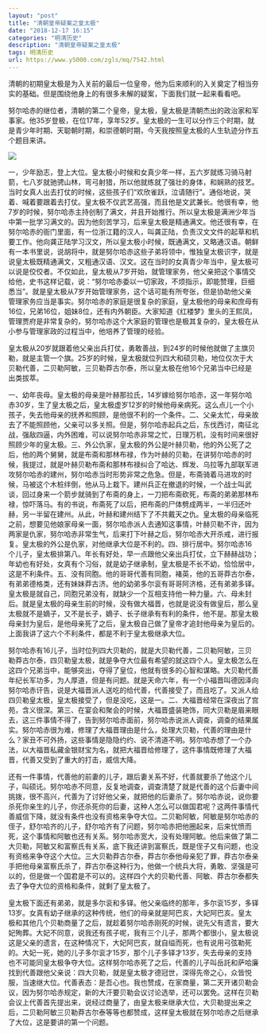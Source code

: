 ```yaml
---
layout: "post"
title: "清朝皇帝疑案之皇太极"
date: "2018-12-17 16:15"
categories: "明清历史"
description: "清朝皇帝疑案之皇太极"
tags: 明清历史
url: https://www.y5000.com/zgls/mq/7542.html
---
```






清朝的初期皇太极是为入关前的最后一位皇帝，他为后来顺利的入关奠定了相当夯实的基础。但是围绕他身上的有很多未解的疑案，下面我们就一起来看看吧。

努尔哈赤的继位者，清朝的第二个皇帝，皇太极，皇太极是清朝杰出的政治家和军事家。他35岁登极，在位17年，享年52岁。皇太极的一生可以分作三个时期，就是青少年时期、天聪朝时期，和崇德朝时期，今天我按照皇太极的人生轨迹分作五个题目来讲。

![](https://img.y5000.com/uploads/allimg/161216/164254B18-0.jpg)

一，少年励志，登上大位。皇太极小时候和女真少年一样，五六岁就练习骑马射箭，七八岁就驰骋山林，弯弓射猎，所以他就练就了强壮的身体，和娴熟的技艺。当时女真人出去打仗的时候，这些孩子们“欢欣雀跃，泣请随行”。通俗地说，哭着、喊着要跟着去打仗。皇太极不仅武艺高强，而且他是文武兼长。他很有幸，他7岁的时候，努尔哈赤主持创制了满文，并且开始推行。所以皇太极是满洲少年当中第一批学习满文的。因为他刻苦学习，后来皇太极是精通满文。他还很有幸，在努尔哈赤的衙门里面，有一位浙江籍的汉人，叫龚正陆，负责汉文文件的起草和机要工作。他向龚正陆学习汉文，所以皇太极小时候，既通满文，又略通汉语。朝鲜有一本书里说，说胡将中，就是努尔哈赤这些子弟将领中，惟独皇太极识字，就是说皇太极既精通满文，又粗通汉语、汉文。这在当时的女真青少年当中，皇太极可以说是佼佼者。不仅如此，皇太极从7岁开始，就管理家务，他父亲把这个事情交给他，史书这样记载，说：“努尔哈赤委以一切家政，不烦指示，即能赞理，巨细悉当”。就是皇太极从7岁开始管理家务，这个话可能有所夸张，但是协助他父亲管理家务应当是事实。努尔哈赤的家庭是很复杂的家庭，皇太极他的母亲和庶母有16位，兄弟16位，姐妹8位，还有内外朝臣。大家知道《红楼梦》里头的王熙凤，管理贾府是非常复杂的，努尔哈赤这个大家庭的管理也是极其复杂的，皇太极在从小参与管理家政的过程当中，他培养了管理的经验。

皇太极从20岁就跟着他父亲出兵打仗，勇敢善战，到24岁的时候他就做了主旗贝勒，就是主管一个旗。25岁的时候，皇太极就位列四大和硕贝勒，地位仅次于大贝勒代善，二贝勒阿敏，三贝勒莽古尔泰，所以皇太极在他16个兄弟当中已经是出类拔萃。

一、幼年丧母。皇太极的母亲是叶赫那拉氏，14岁嫁给努尔哈赤，这一年努尔哈赤30岁，生了皇太极之后，皇太极虚岁12岁的时候他母亲病死。这么点儿一个小孩子，失去他母亲的抚养和照顾，是他很不利的一个条件。二、父亲太忙，母亲故去了不能照顾他，父亲可以多关照。但是，努尔哈赤起兵之后，东伐西讨，南征北战，强敌四逼，内外困难，可以说努尔哈赤非常之忙，日理万机，没有时间来很好照顾少年的皇太极。三、外公仇家，皇太极的外公是叶赫贝勒，他的外公死了之后，他的两个舅舅，就是布斋和那林布禄，作为叶赫的贝勒，在讲努尔哈赤的时候，我提过，就是叶赫贝勒布斋和那林布禄纠合了哈达、辉发、乌拉等九部联军进攻努尔哈赤的建州，努尔哈赤当时形势非常之危急。但是，布斋骑着马进攻的时候，马被这个木桩绊倒，他从马上栽下。建州兵正在撤退的时候，一个战士叫武谈，回过身来一个箭步就骑到了布斋的身上，一刀把布斋砍死，布斋的弟弟那林布禄，惊吓落马。有的书说，布斋死了以后，把布斋的尸体劈成两半，一半归还叶赫，另一半留在建州。从此，叶赫和建州结下了不共戴天之仇。皇太极的母亲临死之前，想要见他娘家母亲一面，努尔哈赤派人去通知这事情，叶赫贝勒不许，因为两家是仇家，努尔哈赤非常生气，后来打下叶赫之后，努尔哈赤大开杀戒，进行报复。皇太极的外公是仇家，对他继承大位是不利的。四、排行居中。努尔哈赤16个儿子，皇太极排第八。年长有好处，早一点跟他父亲出兵打仗，立下赫赫战功；年幼也有好处，女真有个习俗，就是幼子继承制，皇太极是不长不幼，恰恰居中，这是不利条件。五、没有同胞。他的哥哥代善有同胞，褚英，他的五哥莽古尔泰，有弟弟德格类，还有妹妹莽古济。他的幼弟多尔衮有哥哥阿济格，还有弟弟多铎。皇太极是就自己，同胞兄弟没有，就缺少一个互相支持他一种力量。六、母未封后。就是皇太极的母亲生前的时候，没有做大福晋，也就是说没有做皇后，那么皇太极就不是嫡子，又不是长子，嫡子、长子继承有有利的条件，他不是。那皇太极母亲封为皇后，是他母亲死了之后，皇太极自己做了皇帝才追封他母亲为皇后的。上面我讲了这六个不利条件，都是不利于皇太极继承大位。

努尔哈赤有16儿子，当时位列四大贝勒的，就是大贝勒代善，二贝勒阿敏，三贝勒莽古尔泰，四贝勒皇太极，就是争夺大位最有希望的就这四个人。皇太极怎么在这四个兄弟当中，能够突出，夺得了皇位，他就有很多的心智和谋略。大贝勒代善年纪长军功多，为人厚道，但是有问题。就是天命六年，有一个小福晋叫德因泽向努尔哈赤讦告，说是大福晋派人送吃的给代善，代善接受了，而且吃了。又派人给四贝勒皇太极，皇太极接受了，但是没吃，这是一。二、大福晋经常在深夜出了宫苑，含义很深。第三、在宴会和聚会的时候，大福晋盛装艳饰，同大贝勒是眉来眼去，这三件事情不得了，告到努尔哈赤面前，努尔哈赤说派人调查，调查的结果属实。努尔哈赤很为难，修理了大福晋理由是什么，处理大贝勒，代善的理由是什么？家丑不可外扬，这些事情是隐隐约约、说不清道不明。努尔哈赤想了一个办法，以大福晋私藏金银财宝为名，就把大福晋给修理了，这件事情既修理了大福晋，代善又受到了重大的打击，威信大降。

还有一件事情，代善他的前妻的儿子，跟后妻关系不好，代善就要杀了他这个儿子，叫硕讬。努尔哈赤不同意，反复地调查，调查清楚了就是代善的这个后妻中间挑拨，很不高兴，代善为了讨好他父亲，就把他的后妻杀了。努尔哈赤说，说你要杀死你亲生的儿子，你还杀死你的后妻，这种人怎么可以做国君呢？这两件事情代善威信下降，就没有条件也没有资格来争夺大位。二贝勒阿敏，阿敏是努尔哈赤的侄子，舒尔哈齐的儿子，舒尔哈齐有了问题，努尔哈赤把他圈起来，后来忧愤而死，这个事情和阿敏也还有关系。努尔哈赤宽大，没有处理阿敏。他后来做了第二大贝勒，阿敏又和富察氏有关系，底下我还讲到富察氏，既是侄子又有问题，也没有资格来争夺这个大位。三大贝勒莽古尔泰，莽古尔泰他母亲犯了罪，莽古尔泰亲手把他母亲富察氏杀了，莽古尔泰这种行为，他做一个统兵大将，勇敢、坚强是可以的，但是做一个国君是不可以的。这样四个大的贝勒代善、阿敏、莽古尔泰都失去了争夺大位的资格和条件，就剩了皇太极了。

皇太极下面还有弟弟，就是多尔衮和多铎。他父亲临终的那年，多尔衮15岁，多铎13岁。女真有幼子继承的这种传统，他们的母亲就是阿巴亥，大妃阿巴亥。皇太极和其他几个贝勒商量了之后，就趁着努尔哈赤刚死的时候，说先父有遗言，要大妃殉葬。大妃不同意，说我还有孩子呢，我有三个儿子，那两个都很小，皇太极说这是父亲的遗言，在这种情况下，大妃阿巴亥，就自缢而死，也有说用弓弦勒死的。大妃一死，她的儿子多尔衮才15岁，那个儿子多铎才13岁，失去母亲的支持也不可能同皇太极争夺大位。这样努尔哈赤死了之后，代善的儿子叫岳託和萨哈廉找到代善跟他父亲说：四大贝勒，就是皇太极才德冠世，深得先帝之心，众皆悦服，当速继大位。代善表态：是吾心也。我也赞成，在家商量，第二天开诸贝勒会议，因为努尔哈赤规定，新的大汗要贝勒会议讨论选举，还可以罢免。这样在贝勒会议上代善首先提出来，说经过商量了，由皇太极来继承大位，大贝勒提出来之后，二贝勒阿敏三贝勒莽古尔泰等等也都赞成，这样皇太极就在努尔哈赤之后继承了大位，这是要讲的第一个问题。
